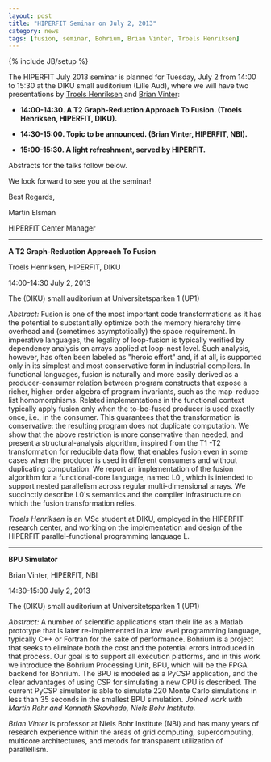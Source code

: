 ```yaml
---
layout: post
title: "HIPERFIT Seminar on July 2, 2013"
category: news
tags: [fusion, seminar, Bohrium, Brian Vinter, Troels Henriksen]
---
```

{% include JB/setup %}

The HIPERFIT July 2013 seminar is planned for Tuesday, July 2 from
14:00 to 15:30 at the DIKU small auditorium (Lille Aud), where we will
have two presentations by [Troels Henriksen](/people.html) and [Brian Vinter](/people.html):

- __14:00-14:30. A T2 Graph-Reduction Approach To Fusion. (Troels Henriksen, HIPERFIT, DIKU).__

- __14:30-15:00. Topic to be announced. (Brian Vinter, HIPERFIT, NBI).__

- __15:00-15:30. A light refreshment, served by HIPERFIT.__

Abstracts for the talks follow below.

We look forward to see you at the seminar!

Best Regards,

Martin Elsman

HIPERFIT Center Manager

---

__A T2 Graph-Reduction Approach To Fusion__

Troels Henriksen, HIPERFIT, DIKU

14:00-14:30 July 2, 2013

The (DIKU) small auditorium at Universitetsparken 1 (UP1)

*Abstract:* Fusion is one of the most important code transformations
as it has the potential to substantially optimize both the memory
hierarchy time overhead and (sometimes asymptotically) the space
requirement. In imperative languages, the legality of loop-fusion is
typically verified by dependency analysis on arrays applied at
loop-nest level. Such analysis, however, has often been labeled as
"heroic effort" and, if at all, is supported only in its simplest and
most conservative form in industrial compilers.  In functional
languages, fusion is naturally and more easily derived as a
producer-consumer relation between program constructs that expose a
richer, higher-order algebra of program invariants, such as the
map-reduce list homomorphisms.  Related implementations in the
functional context typically apply fusion only when the to-be-fused
producer is used exactly once, i.e., in the consumer. This guarantees
that the transformation is conservative: the resulting program does
not duplicate computation.  We show that the above restriction is more
conservative than needed, and present a structural-analysis algorithm,
inspired from the T1 -T2 transformation for reducible data flow, that
enables fusion even in some cases when the producer is used in
different consumers and without duplicating computation.  We report an
implementation of the fusion algorithm for a functional-core language,
named L0 , which is intended to support nested parallelism across
regular multi-dimensional arrays. We succinctly describe L0's
semantics and the compiler infrastructure on which the fusion
transformation relies.

*Troels Henriksen* is an MSc student at DIKU, employed in the HIPERFIT
 research center, and working on the implementation and design of the
 HIPERFIT parallel-functional programming language L.

---

__BPU Simulator__

Brian Vinter, HIPERFIT, NBI

14:30-15:00 July 2, 2013

The (DIKU) small auditorium at Universitetsparken 1 (UP1)

*Abstract:* A number of scientific applications start their life as a
Matlab prototype that is later re-implemented in a low level
programming language, typically C++ or Fortran for the sake of
performance. Bohrium is a project that seeks to eliminate both the
cost and the potential errors introduced in that process. Our goal is
to support all execution platforms, and in this work we introduce the
Bohrium Processing Unit, BPU, which will be the FPGA backend for
Bohrium. The BPU is modeled as a PyCSP application, and the clear
advantages of using CSP for simulating a new CPU is described. The
current PyCSP simulator is able to simulate 220 Monte Carlo
simulations in less than 35 seconds in the smallest BPU simulation.
*Joined work with Martin Rehr and Kenneth Skovhede, Niels Bohr
Institute.*

*Brian Vinter* is professor at Niels Bohr Institute (NBI) and has many
years of research experience within the areas of grid computing,
supercomputing, multicore architectures, and metods for transparent
utilization of parallellism.


